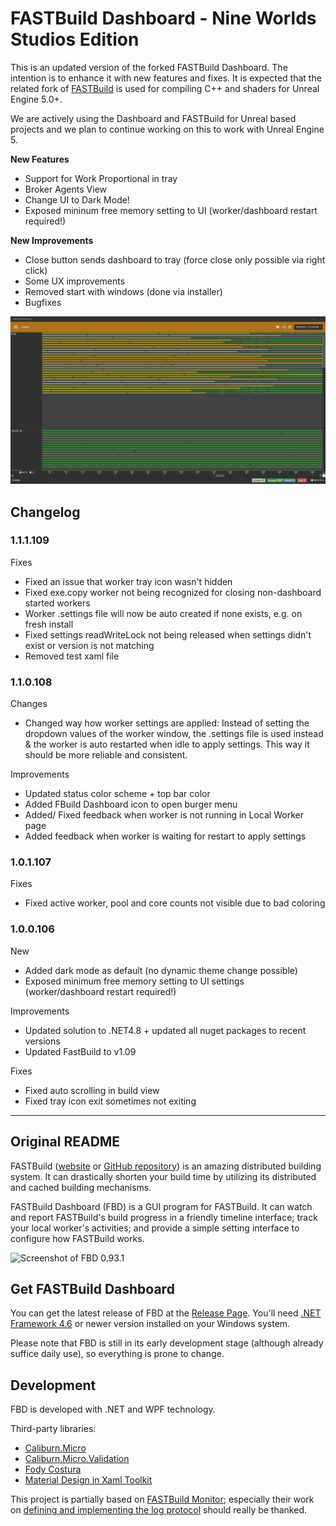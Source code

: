 # FASTBuild Dashboard - Nine Worlds Studios Edition
This is an updated version of the forked FASTBuild Dashboard. The intention is to enhance it with new features and fixes. It is expected that the related fork of [FASTBuild](https://github.com/NineWorldsStudios/FASTBuild) is used for compiling C++ and shaders for Unreal Engine 5.0+.

We are actively using the Dashboard and FASTBuild for Unreal based projects and we plan to continue working on this to work with Unreal Engine 5. 

__New Features__
- Support for Work Proportional in tray
- Broker Agents View
- Change UI to Dark Mode!
- Exposed mininum free memory setting to UI (worker/dashboard restart required!)

__New Improvements__
- Close button sends dashboard to tray (force close only possible via right click)
- Some UX improvements
- Removed start with windows (done via installer)
- Bugfixes

![Screenshot of FBD 1.1.0](https://github.com/NineWorldsStudios/FASTBuild-Dashboard/blob/master/Documentations/Screenshots/FASTBuild-Dashboard.1.1.0.png?raw=true)

## Changelog 
### 1.1.1.109
Fixes
- Fixed an issue that worker tray icon wasn't hidden
- Fixed exe.copy worker not being recognized for closing non-dashboard started workers
- Worker .settings file will now be auto created if none exists, e.g. on fresh install
- Fixed settings readWriteLock not being released when settings didn't exist or version is not matching
- Removed test xaml file

### 1.1.0.108
Changes
- Changed way how worker settings are applied: Instead of setting the dropdown values of the worker window, the .settings file is used instead & the worker is auto restarted when idle to apply settings. This way it should be more reliable and consistent.

Improvements
- Updated status color scheme + top bar color
- Added FBuild Dashboard icon to open burger menu
- Added/ Fixed feedback when worker is not running in Local Worker page
- Added feedback when worker is waiting for restart to apply settings

### 1.0.1.107
Fixes
- Fixed active worker, pool and core counts not visible due to bad coloring

### 1.0.0.106
New
- Added dark mode as default (no dynamic theme change possible)
- Exposed minimum free memory setting to UI settings (worker/dashboard restart required!)

Improvements
- Updated solution to .NET4.8 + updated all nuget packages to recent versions
- Updated FastBuild to v1.09

Fixes
- Fixed auto scrolling in build view
- Fixed tray icon exit sometimes not exiting

---

## Original README

FASTBuild ([website](http://www.fastbuild.org/) or [GitHub repository](https://github.com/fastbuild/fastbuild)) is an amazing distributed building system. It can drastically shorten your build time by utilizing its distributed and cached building mechanisms.

FASTBuild Dashboard (FBD) is a GUI program for FASTBuild. It can watch and report FASTBuild's build progress in a friendly timeline interface; track your local worker's activities; and provide a simple setting interface to configure how FASTBuild works.

![Screenshot of FBD 0.93.1](https://github.com/hillin/FASTBuilder/blob/master/Documentations/Screenshots/FASTBuild-Dashboard.0.93.1.png)

## Get FASTBuild Dashboard
You can get the latest release of FBD at the [Release Page](https://github.com/hillin/FASTBuild-Dashboard/releases). You'll need [.NET Framework 4.6](https://www.microsoft.com/en-us/download/details.aspx?id=48130) or newer version installed on your Windows system. 

Please note that FBD is still in its early development stage (although already suffice daily use), so everything is prone to change.

## Development
FBD is developed with .NET and WPF technology.

Third-party libraries:
- [Caliburn.Micro](http://caliburnmicro.com/)
- [Caliburn.Micro.Validation](https://github.com/AIexandr/Caliburn.Micro.Validation)
- [Fody Costura](https://github.com/Fody/Costura)
- [Material Design in Xaml Toolkit](https://github.com/ButchersBoy/MaterialDesignInXamlToolkit)

This project is partially based on [FASTBuild Monitor](https://github.com/yass007/FASTBuildMonitor); especially their work on [defining and implementing the log protocol](https://github.com/fastbuild/fastbuild/issues/127) should really be thanked.
